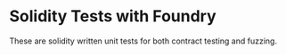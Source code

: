 # Solidity Tests with Foundry

These are solidity written unit tests for both contract testing and fuzzing.
